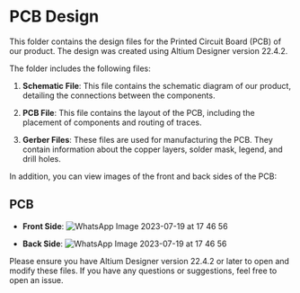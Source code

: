 # PCB Design

This folder contains the design files for the Printed Circuit Board (PCB) of our product. The design was created using Altium Designer version 22.4.2.

The folder includes the following files:

1. **Schematic File**: This file contains the schematic diagram of our product, detailing the connections between the components.

2. **PCB File**: This file contains the layout of the PCB, including the placement of components and routing of traces.

3. **Gerber Files**: These files are used for manufacturing the PCB. They contain information about the copper layers, solder mask, legend, and drill holes.

In addition, you can view images of the front and back sides of the PCB:

## PCB
- **Front Side**:
![WhatsApp Image 2023-07-19 at 17 46 56](https://github.com/PRABUDDHIKAMWR/IOT_Based_Smart_Gas_Leakage_Detector/assets/117188107/a4c6e383-80af-479d-9953-0cac523fe18c)

- **Back Side**:
![WhatsApp Image 2023-07-19 at 17 46 56](https://github.com/PRABUDDHIKAMWR/IOT_Based_Smart_Gas_Leakage_Detector/assets/117188107/9f11978d-dd18-417a-8ed1-d2738a3db0e1)

Please ensure you have Altium Designer version 22.4.2 or later to open and modify these files. If you have any questions or suggestions, feel free to open an issue.
